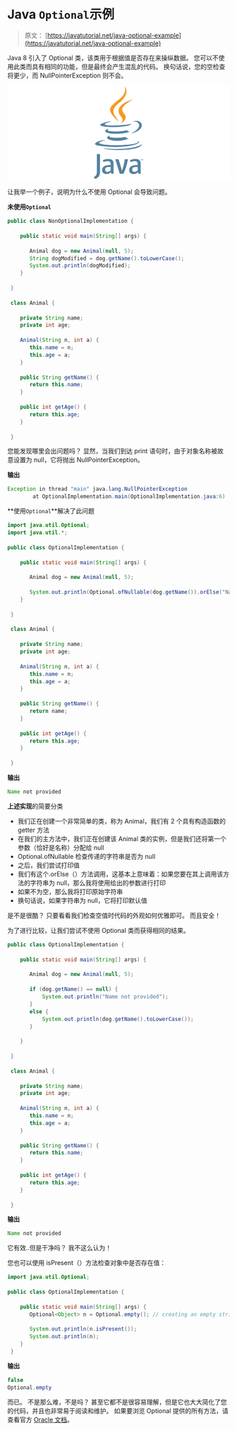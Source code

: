 # Java `Optional`示例

> 原文： [https://javatutorial.net/java-optional-example](https://javatutorial.net/java-optional-example)

Java 8 引入了 Optional 类，该类用于根据值是否存在来操纵数据。 您可以不使用此类而具有相同的功能，但是最终会产生混乱的代码。 换句话说，您的空检查将更少，而 NullPointerException 则不会。

![java-featured-image](img/e0db051dedc1179e7424b6d998a6a772.jpg)

让我举一个例子，说明为什么不使用 Optional 会导致问题。

**未使用`Optional`**

```java
public class NonOptionalImplementation {

    public static void main(String[] args) {

       Animal dog = new Animal(null, 5);
       String dogModified = dog.getName().toLowerCase();
       System.out.println(dogModified);
    }

 }

 class Animal {

    private String name;
    private int age;

    Animal(String n, int a) {
       this.name = n;
       this.age = a;
    }

    public String getName() {
       return this.name;
    }

    public int getAge() {
       return this.age;
    }

 }
```

您能发现哪里会出问题吗？ 显然，当我们到达 print 语句时，由于对象名称被故意设置为 null，它将抛出 NullPointerException。

**输出**

```java
Exception in thread "main" java.lang.NullPointerException
        at OptionalImplementation.main(OptionalImplementation.java:6)

```

**使用`Optional`**解决了此问题

```java
import java.util.Optional;
import java.util.*;

public class OptionalImplementation {

    public static void main(String[] args) {

       Animal dog = new Animal(null, 5);

       System.out.println(Optional.ofNullable(dog.getName()).orElse("Name not provided"));
    }

 }

 class Animal {

    private String name;
    private int age;

    Animal(String n, int a) {
       this.name = n;
       this.age = a;
    }

    public String getName() {
       return name;
    }

    public int getAge() {
       return this.age;
    }

 }
```

**输出**

```java
Name not provided
```

**上述实现**的简要分类

*   我们正在创建一个非常简单的类，称为 Animal，我们有 2 个具有构造函数的 getter 方法
*   在我们的主方法中，我们正在创建该 Animal 类的实例，但是我们还将第一个参数（恰好是名称）分配给 null
*   Optional.ofNullable 检查传递的字符串是否为 null
*   之后，我们尝试打印值
*   我们有这个.orElse（）方法调用，这基本上意味着：如果您要在其上调用该方法的字符串为 null，那么我将使用给出的参数进行打印
*   如果不为空，那么我将打印原始字符串
*   换句话说，如果字符串为 null，它将打印默认值

是不是很酷？ 只要看看我们检查空值时代码的外观如何优雅即可。 而且安全！

为了进行比较，让我们尝试不使用 Optional 类而获得相同的结果。

```java
public class OptionalImplementation {

    public static void main(String[] args) {

       Animal dog = new Animal(null, 5);

       if (dog.getName() == null) {
           System.out.println("Name not provided");
       } 
       else {
           System.out.println(dog.getName().toLowerCase());
       }

    }

 }

 class Animal {

    private String name;
    private int age;

    Animal(String n, int a) {
       this.name = n;
       this.age = a;
    }

    public String getName() {
       return this.name;
    }

    public int getAge() {
       return this.age;
    }

 }
```

**输出**

```java
Name not provided
```

它有效..但是干净吗？ 我不这么认为！

您也可以使用 isPresent（）方法检查对象中是否存在值：

```java
import java.util.Optional;

public class OptionalImplementation {

    public static void main(String[] args) {
       Optional<Object> n = Optional.empty(); // creating an empty string

       System.out.println(n.isPresent());
       System.out.println(n);
    }
 }
```

**输出**

```java
false
Optional.empty
```

而已。 不是那么难，不是吗？ 甚至它都不是很容易理解，但是它也大大简化了您的代码，并且也非常易于阅读和维护。 如果要浏览 Optional 提供的所有方法，请查看官方 [Oracle 文档](https://docs.oracle.com/javase/8/docs/api/java/util/Optional.html)。